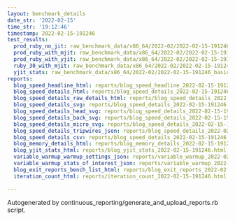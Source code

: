 ```yaml
---
layout: benchmark_details
date_str: '2022-02-15'
time_str: '19:12:46'
timestamp: 2022-02-15-191246
test_results:
  prod_ruby_no_jit: raw_benchmark_data/x86_64/2022-02/2022-02-15-191246_basic_benchmark_prod_ruby_no_jit.json
  prod_ruby_with_mjit: raw_benchmark_data/x86_64/2022-02/2022-02-15-191246_basic_benchmark_prod_ruby_with_mjit.json
  prod_ruby_with_yjit: raw_benchmark_data/x86_64/2022-02/2022-02-15-191246_basic_benchmark_prod_ruby_with_yjit.json
  ruby_30_with_mjit: raw_benchmark_data/x86_64/2022-02/2022-02-15-191246_basic_benchmark_ruby_30_with_mjit.json
  yjit_stats: raw_benchmark_data/x86_64/2022-02/2022-02-15-191246_basic_benchmark_yjit_stats.json
reports:
  blog_speed_headline_html: reports/blog_speed_headline_2022-02-15-191246.html
  blog_speed_details_html: reports/blog_speed_details_2022-02-15-191246.html
  blog_speed_details_raw_details_html: reports/blog_speed_details_2022-02-15-191246.raw_details.html
  blog_speed_details_svg: reports/blog_speed_details_2022-02-15-191246.svg
  blog_speed_details_head_svg: reports/blog_speed_details_2022-02-15-191246.head.svg
  blog_speed_details_back_svg: reports/blog_speed_details_2022-02-15-191246.back.svg
  blog_speed_details_micro_svg: reports/blog_speed_details_2022-02-15-191246.micro.svg
  blog_speed_details_tripwires_json: reports/blog_speed_details_2022-02-15-191246.tripwires.json
  blog_speed_details_csv: reports/blog_speed_details_2022-02-15-191246.csv
  blog_memory_details_html: reports/blog_memory_details_2022-02-15-191246.html
  blog_yjit_stats_html: reports/blog_yjit_stats_2022-02-15-191246.html
  variable_warmup_warmup_settings_json: reports/variable_warmup_2022-02-15-191246.warmup_settings.json
  variable_warmup_stats_of_interest_json: reports/variable_warmup_2022-02-15-191246.stats_of_interest.json
  blog_exit_reports_bench_list_html: reports/blog_exit_reports_2022-02-15-191246.bench_list.html
  iteration_count_html: reports/iteration_count_2022-02-15-191246.html

---
```

Autogenerated by continuous_reporting/generate_and_upload_reports.rb script.
